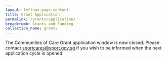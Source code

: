 ```yaml
---
layout: leftnav-page-content
title: Grant Application
permalink: /grants/application/
breadcrumb: Grants and Funding
collection_name: grants
---
```


The Communities of Care Grant application window is now closed. Please contact sportcares@sport.gov.sg if you wish to be informed when the next application cycle is opened. 
